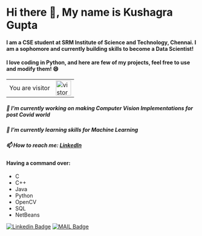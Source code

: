# Hi there 👋, My name is Kushagra Gupta
#### I am a CSE student at SRM Institute of Science and Technology, Chennai. I am a sophomore and currently building skills to become a Data Scientist!
#### I love coding in Python, and here are few of my projects, feel free to use and modify them! 😄 

<table>
  <tr>
    <td>You are visitor</td>
    <td><img src="https://profile-counter.glitch.me/KG-1510/count.svg" alt="vistor count" height="40" /></td>
  </tr>
</table>

 ##### 🔭 I’m currently working on making Computer Vision Implementations for post Covid world
 ##### 🌱 I’m currently learning skills for Machine Learning
 ##### 📫 How to reach me: [LinkedIn](https://www.linkedin.com/in/kg1510/) 
 #### Having a command over:
 * C
 * C++
 * Java
 * Python
 * OpenCV
 * SQL
 * NetBeans

[![Linkedin Badge](https://img.shields.io/badge/-KG-1510-blue?style=flat-square&logo=Linkedin&logoColor=white&link=https://www.linkedin.com/in/kg1510/)](https://www.linkedin.com/in/kg1510/)
[![MAIL Badge](https://img.shields.io/badge/-guptakushagra15.10@gmail.com-c14438?style=flat-square&logo=Gmail&logoColor=white&link=mailto:guptakushagra15.10@gmail.com)](mailto:guptakushagra15.10@gmail.com)
